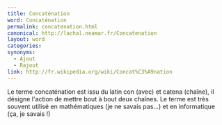 ```yaml
---
title: Concaténation
word: Concaténation
permalink: concatenation.html
canonical: http://lachal.neamar.fr/Concatenation
layout: word
categories:
synonyms:
  - Ajout
  - Rajout
link: http://fr.wikipedia.org/wiki/Concat%C3%A9nation
---
```


Le terme concaténation est issu du latin con (avec) et catena (chaîne), il désigne l'action de mettre bout à bout deux chaînes. Le terme est très souvent utilisé en mathématiques (je ne savais pas…) et en informatique (ça, je savais !)

